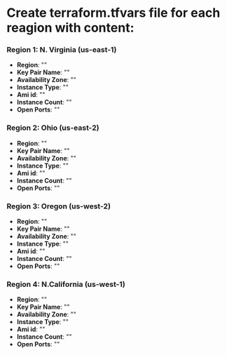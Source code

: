 # Create terraform.tfvars file for each reagion with content:

### Region 1: N. Virginia (us-east-1)
- **Region**: ""
- **Key Pair Name**: ""
- **Availability Zone**: ""
- **Instance Type**: ""
- **Ami id**: ""
- **Instance Count**: ""
- **Open Ports**: ""


### Region 2: Ohio (us-east-2)
- **Region**: ""
- **Key Pair Name**: ""
- **Availability Zone**: ""
- **Instance Type**: ""
- **Ami id**: ""
- **Instance Count**: ""
- **Open Ports**: ""

### Region 3: Oregon (us-west-2)
- **Region**: ""
- **Key Pair Name**: ""
- **Availability Zone**: ""
- **Instance Type**: ""
- **Ami id**: ""
- **Instance Count**: ""
- **Open Ports**: ""

### Region 4: N.California (us-west-1)
- **Region**: ""
- **Key Pair Name**: ""
- **Availability Zone**: ""
- **Instance Type**: ""
- **Ami id**: ""
- **Instance Count**: ""
- **Open Ports**: ""